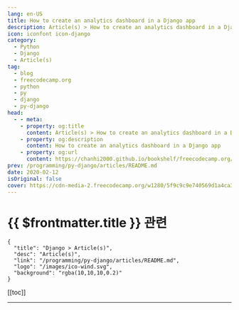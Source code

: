 ```yaml
---
lang: en-US
title: How to create an analytics dashboard in a Django app
description: Article(s) > How to create an analytics dashboard in a Django app
icon: iconfont icon-django
category: 
  - Python
  - Django
  - Article(s)
tag: 
  - blog
  - freecodecamp.org
  - python
  - py
  - django
  - py-django
head:
  - - meta:
    - property: og:title
      content: Article(s) > How to create an analytics dashboard in a Django app
    - property: og:description
      content: How to create an analytics dashboard in a Django app
    - property: og:url
      content: https://chanhi2000.github.io/bookshelf/freecodecamp.org/how-to-create-an-analytics-dashboard-in-django-app.html
prev: /programming/py-django/articles/README.md
date: 2020-02-12
isOriginal: false
cover: https://cdn-media-2.freecodecamp.org/w1280/5f9c9c9e740569d1a4ca3336.jpg
---
```


# {{ $frontmatter.title }} 관련

```component VPCard
{
  "title": "Django > Article(s)",
  "desc": "Article(s)",
  "link": "/programming/py-django/articles/README.md",
  "logo": "/images/ico-wind.svg",
  "background": "rgba(10,10,10,0.2)"
}
```

[[toc]]

---

<SiteInfo
  name="How to create an analytics dashboard in a Django app"
  desc="Hi folks! Python, data visualization, and programming are the topics I'm profoundly devoted to. That's why I'd like to share with you my ideas as well as my enthusiasm for discovering new ways to present data in a meaningful way. The case I'm going to cover is quite common: you..."
  url="https://freecodecamp.org/news/how-to-create-an-analytics-dashboard-in-django-app"
  logo="https://cdn.freecodecamp.org/universal/favicons/favicon.ico"
  preview="https://cdn-media-2.freecodecamp.org/w1280/5f9c9c9e740569d1a4ca3336.jpg"/>

<!-- TODO: 작성 -->

